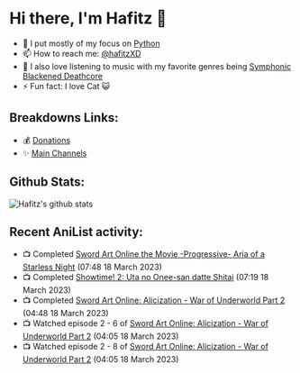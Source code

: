 # Hi there, I'm Hafitz 👋
- 🐍 I put mostly of my focus on [Python](https://python.org)
- 📫 How to reach me: [@hafitzXD](https://t.me/hafitzXD)
- 🎵 I also love listening to music with my favorite genres being [Symphonic Blackened Deathcore](https://youtu.be/qyYmS_iBcy4)
- ⚡ Fun fact: I love Cat 😺

## Breakdowns Links:
- 💰 [Donations](https://t.me/TheBreakdowns/2)
- ✨ [Main Channels](https://t.me/TheBreakdowns)

## Github Stats:
![Hafitz's github stats](https://github-readme-stats.vercel.app/api?username=breakdowns&show_icons=true&count_private=true&bg_color=00000000&text_color=777)

## Recent AniList activity:
<!-- ANILIST_ACTIVITY:start -->

-   📺 Completed [Sword Art Online the Movie -Progressive- Aria of a Starless Night](https://anilist.co/anime/124140) (07:48 18 March 2023)
-   📺 Completed [Showtime! 2: Uta no Onee-san datte Shitai](https://anilist.co/anime/142136) (07:19 18 March 2023)
-   📺 Completed [Sword Art Online: Alicization - War of Underworld Part 2](https://anilist.co/anime/114308) (04:48 18 March 2023)
-   📺 Watched episode 2 - 6 of [Sword Art Online: Alicization - War of Underworld Part 2](https://anilist.co/anime/114308) (04:05 18 March 2023)
-   📺 Watched episode 2 - 8 of [Sword Art Online: Alicization - War of Underworld Part 2](https://anilist.co/anime/114308) (04:05 18 March 2023)

<!-- ANILIST_ACTIVITY:end -->
